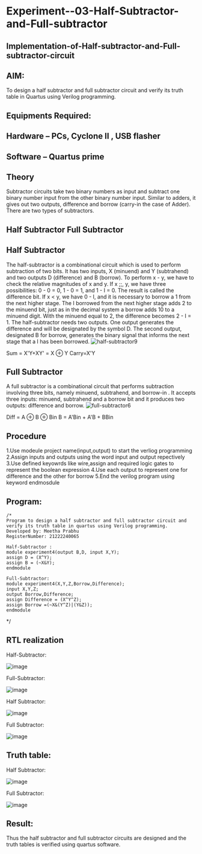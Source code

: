 # Experiment--03-Half-Subtractor-and-Full-subtractor
## Implementation-of-Half-subtractor-and-Full-subtractor-circuit
## AIM:
To design a half subtractor and full subtractor circuit and verify its truth table in Quartus using Verilog programming.

## Equipments Required:
## Hardware – PCs, Cyclone II , USB flasher
## Software – Quartus prime
## Theory
Subtractor circuits take two binary numbers as input and subtract one binary number input from the other binary number input. Similar to adders, it gives out two outputs, difference and borrow (carry-in the case of Adder). There are two types of subtractors.

## Half Subtractor Full Subtractor
## Half Subtractor
The half-subtractor is a combinational circuit which is used to perform subtraction of two bits. It has two inputs, X (minuend) and Y (subtrahend) and two outputs D (difference) and B (borrow). To perform x - y, we have to check the relative magnitudes of x and y. If x ;;, y, we have three possibilities: 0 - 0 = 0, 1 - 0 = 1, and 1 - I = 0. The result is called the difference bit. If x < y, we have 0 - I, and it is necessary to borrow a 1 from the next higher stage. The I borrowed from the next higher stage adds 2 to the minuend bit, just as in the decimal system a borrow adds 10 to a minuend digit. With the minuend equal to 2, the difference becomes 2 - I = 1. The half-subtractor needs two outputs. One output generates the difference and will be designated by the symbol D. The second output, designated B for borrow, generates the binary signal that informs the next stage that a I has been borrowed.
![half-subtractor9](https://user-images.githubusercontent.com/36288975/166112538-58c3bc7c-ee5d-4e6a-ac8d-8e8328efe27a.png)


Sum = X'Y+XY' = X ⊕ Y
Carry=X'Y

## Full Subtractor
A full subtractor is a combinational circuit that performs subtraction involving three bits, namely minuend, subtrahend, and borrow-in . It accepts three inputs: minuend, subtrahend and a borrow bit and it produces two outputs: difference and borrow. 
![full-subtractor6](https://user-images.githubusercontent.com/36288975/166112541-24c68359-3de8-4674-ae22-8272ffc385ed.png)


Diff = A ⊕ B ⊕ Bin B = A'Bin + A'B + BBin

## Procedure
1.Use modeule project name(input,output) to start the verliog programming
2.Assign inputs and outputs using the word input and output repectively
3.Use defined keyowrds like wire,assign and required logic gates to represent the boolean expression
4.Use each output to represent one for difference and the other for borrow
5.End the verilog program using keyword endmosdule
## Program:
```
/*
Program to design a half subtractor and full subtractor circuit and verify its truth table in quartus using Verilog programming.
Developed by: Meetha Prabhu 
RegisterNumber: 21222240065

Half-Subtractor :
module experiment4(output B,D, input X,Y);
assign D = (X^Y);
assign B = (~X&Y); 
endmodule

Full-Subtractor:
module experiment4(X,Y,Z,Borrow,Difference);
input X,Y,Z;
output Borrow,Difference;
assign Difference = (X^Y^Z);
assign Borrow =(~X&(Y^Z)|(Y&Z));
endmodule
```
*/

##  RTL realization
Half-Subtractor:

![image](https://user-images.githubusercontent.com/119401038/230594707-ea71a6f7-6fd8-4eca-9558-a44a25c7f18b.png)

Full-Subtractor:

![image](https://user-images.githubusercontent.com/119401038/230595177-3645af34-8588-4236-8464-7ff0263a0219.png)

Half Subtractor:

![image](https://github.com/Meetha22003992/Experiment--03-Half-Subtractor-and-Full-subtractor/assets/119401038/d88a814a-1936-453c-ac89-89c27bb6f974)

Full Subtractor:

![image](https://github.com/Meetha22003992/Experiment--03-Half-Subtractor-and-Full-subtractor/assets/119401038/35a4a8e3-972b-425a-85b2-170f5d6eadb5)

## Truth table:
Half Subtractor:

![image](https://github.com/Meetha22003992/Experiment--03-Half-Subtractor-and-Full-subtractor/assets/119401038/8068fdb9-fc62-4b41-b699-03c1a8fa3af4)

Full Subtractor:

![image](https://github.com/Meetha22003992/Experiment--03-Half-Subtractor-and-Full-subtractor/assets/119401038/af8cd087-6bb6-49e0-a537-0ea2dedee174)

## Result:
Thus the half subtractor and full subtractor circuits are designed and the truth tables is verified using quartus software.

